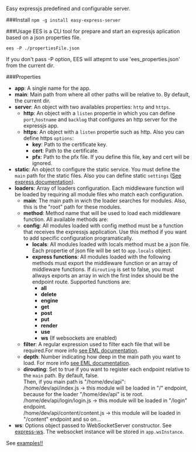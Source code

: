 Easy expressjs predefined and configurable server.

###Install
`npm -g install easy-express-server`

###Usage
EES is a CLI tool for prepare and start an expressjs aplication based on a json properties file.

`ees -P ./propertiesFile.json`

If you don't pass -P option, EES will attepmt to use 'ees_properties.json' from the current dir.

###Properties
* <b>app</b>: A single name for the app.
* <b>main</b>: Main path from where all other paths will be relative to. By default, the current dir.
* <b>server</b>: An object with two availables properties: `http` and `https`. 
  * <b>http</b>: An object with a `listen` propertie in which you can define `port`,`hostname` and `backlog` that configures an http server for the expressjs app.
  * <b>https</b>: An object with a `listen` propertie such as http. Also you can define https `options`:
    * <b>key</b>: Path to the certificate key.
    * <b>cert</b>: Path to the certificate.
    * <b>pfx</b>: Path to the pfx file. If you define this file, key and cert will be ignored.
* <b>static</b>: An object to configure the static service. You must define the `main` path for the static files. Also you can define static `settings` ([See express documentation](http://expressjs.com/en/4x/api.html#express.static)).
* <b>loaders</b>: Array of loaders configuration. Each middleware function will be loaded by requiring all module files who match each configuration.
  * <b>main</b>: The main path in wich the loader searches for modules. Also, this is the "root" path for these modules.
  * <b>method</b>: Method name that will be used to load each middleware function. All available methods are:
  * <b>config</b>: All modules loaded with config method must be a function that receives the expressjs application. Use this method if you want to add specific configuration programatically.
    * <b>locals</b>: All modules loaded with locals method must be a json file. Each propertie of json file will be set to `app.locals` object.
    * <b>express functions</b>: All modules loaded with the following methods must export the middleware function or an array of middleware functions. If `dirouting` is set to false, you must allways exports an array in wich the first index should be the endpoint route. Supported functions are:
      * <b>all</b>
      * <b>delete</b>
      * <b>engine</b>
      * <b>get</b>
      * <b>post</b>
      * <b>put</b>
      * <b>render</b>
      * <b>use</b>
      * <b>ws</b> (If websockets are enabled)
  * <b>filter</b>: A regular expression used to filter each file that will be required.For more info [see EML documentation](https://github.com/geremy22/easy-module-loader#usage).
  * <b>depth</b>: Number indicating how deep in the main path you want to load. For more info [see EML documentation](https://github.com/geremy22/easy-module-loader#usage).
  * <b>dirouting</b>: Set to true if you want to register each endpoint relative to the `main` path. By default, false. <br/>
Then, if you main path is "/home/dev/api":<br/>
/home/dev/api/index.js -> this module will be loaded in "/" endpoint, because for the loader "/home/dev/api" is te root.<br/>
/home/dev/api/login/login.js -> this module will be loaded in "/login" endpoint.<br/>
/home/dev/api/content/content.js -> this module will be loaded in "/content" endpoint and so on...
* <b>ws</b>: Options object passed to WebSocketServer constructor. See [express-ws](https://www.npmjs.com/package/express-ws#expresswsapp-server-options). The websocket instance will be stored in `app.wsInstance`.

See [examples!!](https://github.com/geremy22/easy-express-server/blob/master/examples.md)